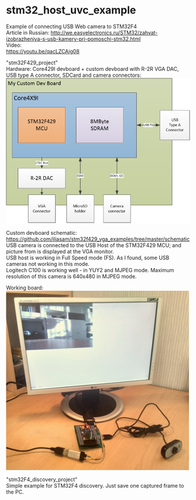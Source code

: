 # stm32_host_uvc_example
Example of connecting USB Web camera to STM32F4  
Article in Russian: http://we.easyelectronics.ru/STM32/zahvat-izobrazheniya-s-usb-kamery-pri-pomoschi-stm32.html  
Video:  
https://youtu.be/qacLZCAig08  

"stm32F429_project"  
Hardware: Core429I devboard + custom devboard with R-2R VGA DAC, USB type A connector, SDCard and camera connectors:  
![Alt text](Pictures/ModuleSchematic.png?raw=true "Image")

Custom devboard schematic: https://github.com/iliasam/stm32f429_vga_examples/tree/master/schematic  
USB camera is connected to the USB Host of the STM32F429 MCU; and picture from is displayed at the VGA monitor.  
USB host is working in Full Speed mode (FS). As I found, some USB cameras not working in this mode.  
Logitech C100 is working well - in YUY2 and MJPEG mode. Maximum resolution of this camera is 640x480 in MJPEG mode.  

Working board:  
![Alt text](Pictures/example.jpg?raw=true "Image")  

"stm32F4_discovery_project"  
Simple example for STM32F4 discovery. Just save one captured frame to the PC.
